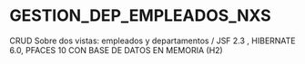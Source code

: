 # GESTION_DEP_EMPLEADOS_NXS
CRUD Sobre dos vistas: empleados y departamentos / JSF 2.3 , HIBERNATE 6.0, PFACES 10 CON BASE DE DATOS EN MEMORIA (H2)
